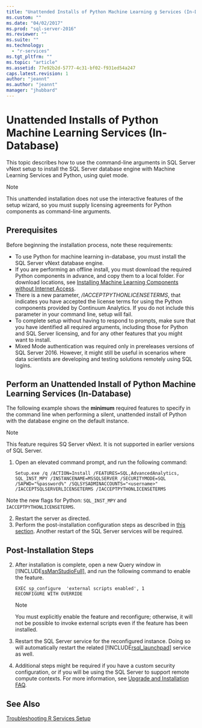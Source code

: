 ```yaml
---
title: "Unattended Installs of Python Machine Learning g Services (In-Database) | Microsoft Docs"
ms.custom: ""
ms.date: "04/02/2017"
ms.prod: "sql-server-2016"
ms.reviewer: ""
ms.suite: ""
ms.technology: 
  - "r-services"
ms.tgt_pltfrm: ""
ms.topic: "article"
ms.assetid: 77e92b2d-5777-4c31-bf02-f931ed54a247
caps.latest.revision: 1
author: "jeannt"
ms.author: "jeannt"
manager: "jhubbard"
---
```

# Unattended Installs of Python Machine Learning Services (In-Database)
    
This topic describes how to use the command-line arguments in SQL Server vNext setup to install the SQL Server database engine with Machine Learning Services and Python, using quiet mode. 

> [!NOTE]
> This unattended installation does not use the interactive features of the setup wizard, so you must supply licensing agreements for Python components as command-line arguments. 

## Prerequisites

Before beginning the installation process, note these requirements:

+ To use Python for machine learning in-database, you must install the SQL Server vNext database engine. 
+ If you are performing an offline install, you must download the required Python components in advance, and copy them to a local folder. For download locations, see [Installing Machine Learning Components without Internet Access](../../advanced-analytics/r-services/installing-r-components-without-internet-access.md).   
+ There is a new parameter, */IACCEPTPYTHONLICENSETERMS*, that indicates you have accepted the license terms for using the Python components provided by Continuum Analytics. If you do not include this parameter in your command line, setup will fail. 
+ To complete setup without having to respond to prompts, make sure that you have identified all required arguments, including those for Python and SQL Server licensing, and for any other features that you might want to install. 
+  Mixed Mode authentication was required only in prereleases versions of SQL Server 2016. However, it might still be useful in scenarios where data scientists are developing and testing solutions remotely using SQL logins.
  
## Perform an Unattended Install of Python Machine Learning Services (In-Database)  

The following example shows the **minimum** required features to specify in the command line when performing a silent, unattended install of Python with the database engine on the default instance. 

> [!NOTE] 
> This feature requires SQ Server vNext. It is not supported  in earlier versions of SQL Server.

1. Open an elevated command prompt, and run the following command:  

    ```  
    Setup.exe /q /ACTION=Install /FEATURES=SQL,AdvancedAnalytics, SQL_INST_MPY /INSTANCENAME=MSSQLSERVER /SECURITYMODE=SQL /SAPWD="%password%" /SQLSYSADMINACCOUNTS="<username>" /IACCEPTSQLSERVERLICENSETERMS /IACCEPTPYTHONLICENSETERMS  
    ```

  Note the new flags for Python: `SQL_INST_MPY` and `IACCEPTPYTHONLICENSETERMS`.

2. Restart the server as directed.
3. Perform the post-installation configuration steps as described in [this section](#bkmk_PostInstall). Another restart of the SQL Server services will be required.

## <a name = "bkmk_PostInstall"></a>Post-Installation Steps  

2.  After installation is complete, open a new Query window in [!INCLUDE[ssManStudioFull](../../includes/ssmanstudiofull-md.md)], and run the following command to enable the feature.  
  
    ```  
    EXEC sp_configure  'external scripts enabled', 1  
    RECONFIGURE WITH OVERRIDE   
    ```  
  
    > [!NOTE]  
    >  You must explicitly enable the feature and reconfigure; otherwise, it will not be possible to invoke external scripts even if the feature has been installed.  
  
3.  Restart the SQL Server service for the reconfigured instance. Doing so will automatically restart the related [!INCLUDE[rsql_launchpad](../../includes/rsql-launchpad-md.md)] service as well.  

3. Additional steps might be required if you have a custom security configuration, or if you will be using the SQL Server to support remote compute contexts. For more information, see [Upgrade and Installation FAQ](../../advanced-analytics/r-services/upgrade-and-installation-faq-sql-server-r-services.md). 
  
## See Also  
 [Troubleshooting R Services Setup](http://msdn.microsoft.com/library/ce6b902b-a4fa-4b0a-ac0d-be47a59c2a78)  
  
